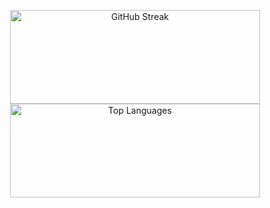 <p align="center">
  <img src="https://streak-stats.demolab.com/?user=fasiddique&layout=compact&theme=dark" alt="GitHub Streak" height="150"  width="400"/>
  <img src="https://github-readme-stats.vercel.app/api/top-langs/?username=fasiddique&layout=compact&theme=dark&hide_title=true" alt="Top Languages" height="150"  width="400"/>
</p>
<!-- <p align="center">
  <img src="https://github-readme-activity-graph.vercel.app/graph?username=fasiddique&layout=compact&theme=github-dark&hide_title=true" alt="Contribution Graph"  width="800" />
</p> -->



<!--
**fasiddique/fasiddique** is a ✨ _special_ ✨ repository because its `README.md` (this file) appears on your GitHub profile.

Here are some ideas to get you started:

- 🔭 I’m currently working on ...
- 🌱 I’m currently learning ...
- 👯 I’m looking to collaborate on ...
- 🤔 I’m looking for help with ...
- 💬 Ask me about ...
- 📫 How to reach me: ...
- 😄 Pronouns: ...
- ⚡ Fun fact: ...
-->
